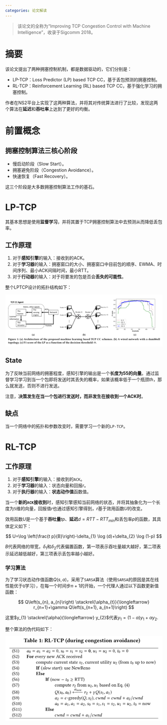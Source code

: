 ```yaml
---
categories: 论文解读
---
```


> 该论文的全称为“Improving TCP Congestion Control with Machine Intelligence”，收录于Sigcomm 2018。

# 摘要

该论文提出了两种拥塞控制机制，都是数据驱动的，它们分别是：

- LP-TCP：Loss Predictor (LP) based TCP CC，基于丢包预测的拥塞控制。
- RL-TCP：Reinforcement Learning (RL) based TCP CC，基于强化学习的拥塞控制。

作者在NS2平台上实现了这两种算法，并将其对传统算法进行了比较，发现这两个算法在**延迟**和**吞吐率**上达到了更好的均衡。

# 前置概念

## 拥塞控制算法三核心阶段

- 慢启动阶段（Slow Start）。
- 拥塞避免阶段（Congestion Avoidance）。
- 快速恢复（Fast Recovery）。

这三个阶段是大多数拥塞控制算法工作的基石。

# LP-TCP

其基本思想是使用**监督学习**，并将其置于TCP拥塞控制算法中去预测从而降低丢包率。

## 工作原理

1. 对于**感知引擎**的输入：接收到的ACK。
2. 对于**学习器**的输入：拥塞窗口的大小、拥塞窗口中目前包的顺序、EWMA、时间序列、最小ACK间隔时间，最小RTT。
3. 对于**行动器**的输入：对于将要发的包是否会**丢失的可能性**。

整个LPTCP设计的拓扑结构如下：

![LPTCP拓扑结构](../../img/LPTCP.png)

## State

为了反映当前网络的拥塞程度，感知引擎的输出是一个**长度为55的向量**。通过监督学习学习到当一个包即将发送时其丢失的概率，如果该概率低于一个瓶颈$th$，那么就发送，否则不进行发送。

注意，**决策发生在当一个包进行发送时，而非发生在接收到一个ACK时**。

## 缺点

当一个网络中的拓扑和参数改变时，需要学习一个新的`LP-TCP`。

# RL-TCP

## 工作原理

1. 对于**感知引擎**的输入：接收到的`ACK`。
2. 对于**学习器**的输入：状态向量和回报$r$。
3. 对于**执行器**的输入：**状态动作值**函数值。

当一个**新的`ACK`接收到**时，感知引擎感知当前网络的状态，并将其抽象化为一个长度为`5`维的向量，回报值$r$也通过感知引擎得到，$r$基于效用函数$U​$的改变。

效用函数$U$是一个基于**吞吐量**$tp$、**延迟**$d=RTT-RTT_{min}$和丢包率$p$的函数，其具体定义如下：


$$
U=\log \left(\frac{t p}{B}\right)-\delta_{1} \log (d)+\delta_{2} \log (1-p)
$$


$B$代表网络的带宽，$\delta_{1}$和$\delta_{2}​$代表偏置函数，第一项表示吞吐量越大越好，第二项表示延迟越低越好，第三项表示丢包率越小越好。

### 学习算法

为了学习状态动作值函数$Q(s,a)$，采用了`SARSA`算法（使用`SARSA`的原因是其在线性能优于`Q`学习），在每一个时间步$n+1$的开始，一个代理人通过以下函数更新值函数：


$$
Q\left(s_{n}, a_{n}\right) \stackrel{\alpha_{t}}{\longleftarrow} r_{n+1}+\gamma Q\left(s_{n+1}, a_{n+1}\right)
$$


这里$y_{1} \stackrel{\alpha}{\longleftarrow} y_{2}$代表$y_{1}=(1-\alpha) y_{1}+\alpha y_{2}$.

整个算法的伪代码如下：

![](../../img/RLTCP.png)

